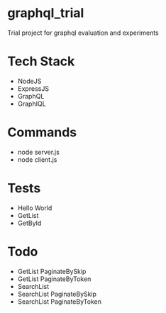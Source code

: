 # graphql_trial
Trial project for graphql evaluation and experiments

# Tech Stack
 - NodeJS
 - ExpressJS
 - GraphQL
 - GraphIQL

# Commands
 - node server.js
 - node client.js

# Tests
 - Hello World
 - GetList
 - GetById
 
# Todo
 - GetList PaginateBySkip
 - GetList PaginateByToken
 - SearchList
 - SearchList PaginateBySkip
 - SearchList PaginateByToken
